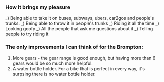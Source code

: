 ### How it brings my pleasure

_) Being able to take it on buses, subways, ubers, car2gos and people's trunks.
_) Being able to throw it in people's trunks
_) Riding it all the time
_) Looking goofy
_) All the people that ask me questions about it
_) Telling people to try riding it

### The only improvements I can think of for the Brompton:

1. More gears - the gear range is good enough, but having more than 6 gears would be so much more helpful.
2. A water bottle holder. For a bike that is perfect in every way, it's surpsing there is no water bottle holder.
